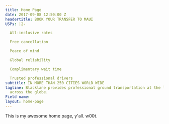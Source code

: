 ```yaml
---
title: Home Page
date: 2017-09-08 12:50:00 Z
headertitle: BOOK YOUR TRANSFER TO MAUI
USPs: |2-

  All-inclusive rates

  Free cancellation

  Peace of mind

  Global reliability

  Complimentary wait time

  Trusted professional drivers
subtitle: IN MORE THAN 250 CITIES WORLD WIDE
tagline: Blacklane provides professional ground transportation at the lowest rates
  across the globe.
Field name: 
layout: home-page
---
```


This is my awesome home page, y'all. w00t.
